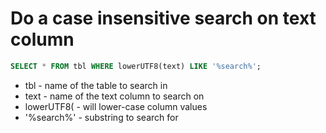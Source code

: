 # Do a case insensitive search on text column

```sql
SELECT * FROM tbl WHERE lowerUTF8(text) LIKE '%search%';
```

- tbl - name of the table to search in
- text - name of the text column to search on
- lowerUTF8( - will lower-case column values
- '%search%' - substring to search for
